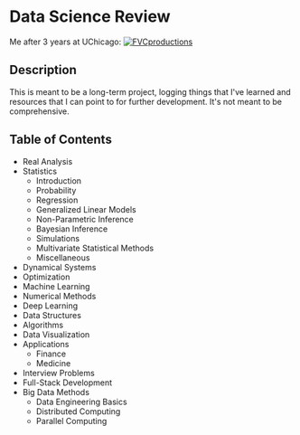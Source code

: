 # Data Science Review
Me after 3 years at UChicago: 
<a href="http://fvcproductions.com"><img src="https://data.whicdn.com/images/254993580/original.gif" title="FVCproductions" alt="FVCproductions"></a>

## Description
This is meant to be a long-term project, logging things that I've learned and resources that I can point to for further development. It's not meant to be comprehensive. 

## Table of Contents
* Real Analysis
* Statistics
    * Introduction
    * Probability
    * Regression
    * Generalized Linear Models
    * Non-Parametric Inference
    * Bayesian Inference
    * Simulations
    * Multivariate Statistical Methods
    * Miscellaneous
* Dynamical Systems
* Optimization
* Machine Learning
* Numerical Methods
* Deep Learning
* Data Structures
* Algorithms
* Data Visualization
* Applications
    * Finance
    * Medicine
* Interview Problems
* Full-Stack Development
* Big Data Methods
    * Data Engineering Basics
    * Distributed Computing
    * Parallel Computing